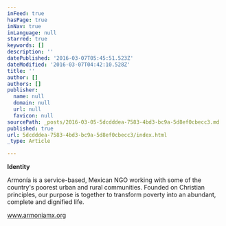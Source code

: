 ```yaml
---
inFeed: true
hasPage: true
inNav: true
inLanguage: null
starred: true
keywords: []
description: ''
datePublished: '2016-03-07T05:45:51.523Z'
dateModified: '2016-03-07T04:42:10.528Z'
title: ''
author: []
authors: []
publisher:
  name: null
  domain: null
  url: null
  favicon: null
sourcePath: _posts/2016-03-05-5dcdddea-7583-4bd3-bc9a-5d8ef0cbecc3.md
published: true
url: 5dcdddea-7583-4bd3-bc9a-5d8ef0cbecc3/index.html
_type: Article

---
```

**Identity**

Armonía is a service-based, Mexican NGO working with some of the country's poorest urban and rural communities. Founded on Christian principles, our purpose is together to transform poverty into an abundant, complete and dignified life. 

www.armoniamx.org